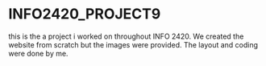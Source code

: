 # INFO2420_PROJECT9

this is the a project i worked on throughout INFO 2420. We created the website from scratch but the images were provided. 
The layout and coding were done by me.
